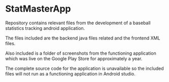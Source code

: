 # StatMasterApp
Repository contains relevant files from the development of a baseball statistics tracking android application.

The files included are the backend java files related and the frontend XML files.

Also included is a folder of screenshots from the functioning application which was live on the Google Play Store for approximately a year.

The complete source code for the application is unavailable so the included files will not run as a functioning application in Android studio.
